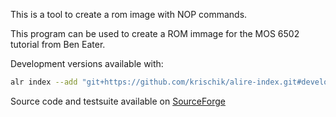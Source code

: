 This is a tool to create a rom image with NOP commands.

This program can be used to create a ROM immage for the MOS 6502 tutorial from Ben Eater.

Development versions available with:

```sh
alr index --add "git+https://github.com/krischik/alire-index.git#develop" --name krischik
``` 

Source code and testsuite available on [SourceForge](https://git.code.sf.net/p/tutorial-6502/git)
